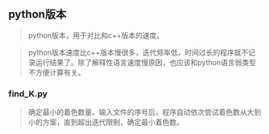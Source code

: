 ## python版本

> python版本，用于对比和c++版本的速度。

> python版本速度比c++版本慢很多，迭代频率低，时间过长的程序就不记录运行结果了。除了解释性语言速度慢原因，也应该和python语言弱类型不方便计算有关。

### find_K.py

> 确定最小的着色数量。输入文件的序号后，程序自动依次尝试着色数从大到小的方案，直到超出迭代限制，确定最小着色数。 
